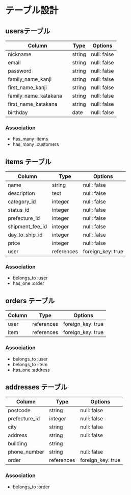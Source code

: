 # テーブル設計
## usersテーブル
| Column | Type   | Options |
| -------- | ------ | ----------- |
| nickname | string | null: false |
| email | string | null: false |
| password | string | null: false |
| family_name_kanji| string | null: false |
| first_name_kanji| string | null: false |
| family_name_katakana　| string | null: false |
| first_name_katakana| string | null: false |
| birthday| date | null: false |

### Association

- has_many :items
- has_many :customers

## items テーブル

| Column   | Type   | Options     |
| -------- | ------ | ----------- |
| name    | string | null: false |
| description | text | null: false |
| category_id| integer | null: false |
| status_id| integer | null: false |
| prefecture_id| integer | null: false |
| shipment_fee_id| integer | null: false |
| day_to_ship_id| integer | null: false |
| price| integer | null: false |
| user| references | foreign_key: true |

### Association

- belongs_to :user
- has_one :order

## orders テーブル

| Column   | Type   | Options     |
| -------- | ------ | ----------- |
| user | references | foreign_key: true |
| item | references | foreign_key: true |


### Association

- belongs_to :user
- belongs_to :item
- has_one :address

## addresses テーブル

| Column   | Type   | Options     |
| -------- | ------ | ----------- |
| postcode     | string | null: false |
| prefecture_id    | integer | null: false |
| city | string | null: false |
| address | string | null: false |
| building | string | |
| phone_number | string | null: false |
| order | references | foreign_key: true |


### Association
- belongs_to :order

